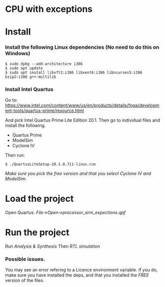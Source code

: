 # CPU with exceptions

# Install
### Install the following Linux dependencies (No need to do this on Windows)
```
$ sudo dpkg --add-architecture i386
$ sudo apt update
$ sudo apt install libxft2:i386 libxext6:i386 libncurses5:i386 bzip2:i386 g++-multilib
```
### Install Intel Quartus
Go to:
https://www.intel.com/content/www/us/en/products/details/fpga/development-tools/quartus-prime/resource.html

And pick Intel Quartus Prime Lite Edition 20.1. Then go to individual files and install the following.
- Quartus Prime
- ModelSim
- Cyclone IV

Then run:
```
$ ./QuartusLiteSetup-20.1.0.711-linux.run
```
*Make sure you pick the free version and that you select Cyclone IV and ModelSim.*

# Load the project
Open Quartus.
*File->Open->processor_arm_expections.qpf*

# Run the project
Run *Analysis & Synthesis*
Then *RTL simulation*


### Possible issues.
You may see an error refering to a Licence environment variable. If you do, make sure you have installed the deps,
and that you installed the *FREE* version of the files.
